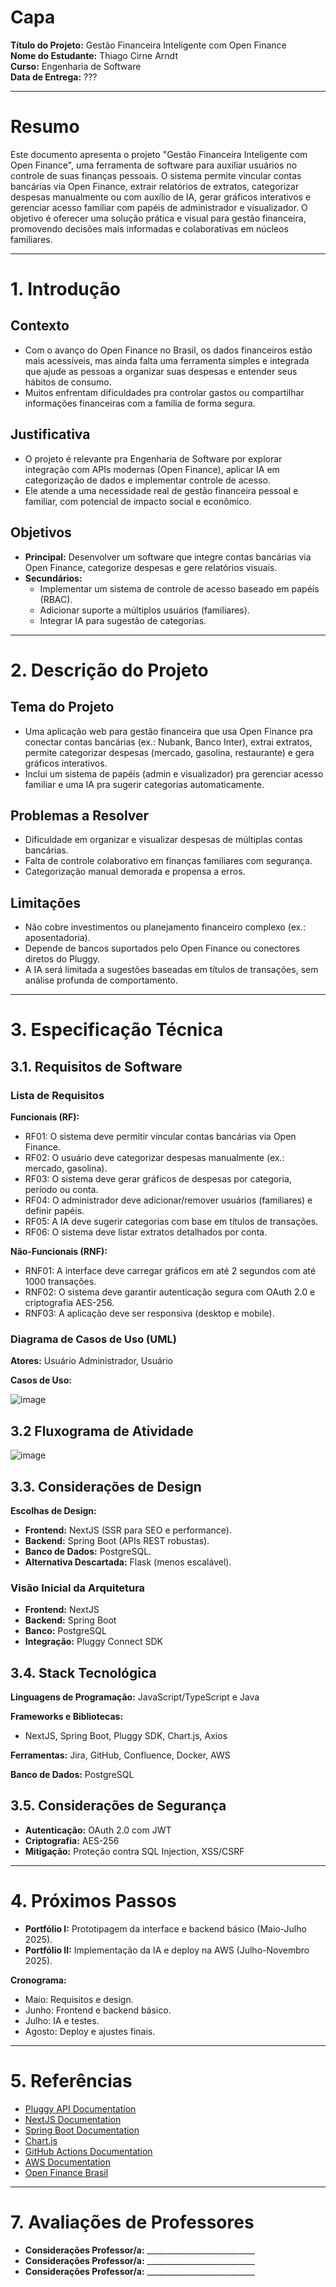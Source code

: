 # Capa

**Título do Projeto:** Gestão Financeira Inteligente com Open Finance  
**Nome do Estudante:** Thiago Cirne Arndt  
**Curso:** Engenharia de Software  
**Data de Entrega:** ??? 

---

# Resumo

Este documento apresenta o projeto "Gestão Financeira Inteligente com Open Finance", uma ferramenta de software para auxiliar usuários no controle de suas finanças pessoais. O sistema permite vincular contas bancárias via Open Finance, extrair relatórios de extratos, categorizar despesas manualmente ou com auxílio de IA, gerar gráficos interativos e gerenciar acesso familiar com papéis de administrador e visualizador. O objetivo é oferecer uma solução prática e visual para gestão financeira, promovendo decisões mais informadas e colaborativas em núcleos familiares.

---

# 1. Introdução

## Contexto

- Com o avanço do Open Finance no Brasil, os dados financeiros estão mais acessíveis, mas ainda falta uma ferramenta simples e integrada que ajude as pessoas a organizar suas despesas e entender seus hábitos de consumo.
- Muitos enfrentam dificuldades pra controlar gastos ou compartilhar informações financeiras com a família de forma segura.

## Justificativa

- O projeto é relevante pra Engenharia de Software por explorar integração com APIs modernas (Open Finance), aplicar IA em categorização de dados e implementar controle de acesso.
- Ele atende a uma necessidade real de gestão financeira pessoal e familiar, com potencial de impacto social e econômico.

## Objetivos

- **Principal:** Desenvolver um software que integre contas bancárias via Open Finance, categorize despesas e gere relatórios visuais.
- **Secundários:**
  - Implementar um sistema de controle de acesso baseado em papéis (RBAC).
  - Adicionar suporte a múltiplos usuários (familiares).
  - Integrar IA para sugestão de categorias.

---

# 2. Descrição do Projeto

## Tema do Projeto

- Uma aplicação web para gestão financeira que usa Open Finance pra conectar contas bancárias (ex.: Nubank, Banco Inter), extrai extratos, permite categorizar despesas (mercado, gasolina, restaurante) e gera gráficos interativos.
- Inclui um sistema de papéis (admin e visualizador) pra gerenciar acesso familiar e uma IA pra sugerir categorias automaticamente.

## Problemas a Resolver

- Dificuldade em organizar e visualizar despesas de múltiplas contas bancárias.
- Falta de controle colaborativo em finanças familiares com segurança.
- Categorização manual demorada e propensa a erros.

## Limitações

- Não cobre investimentos ou planejamento financeiro complexo (ex.: aposentadoria).
- Depende de bancos suportados pelo Open Finance ou conectores diretos do Pluggy.
- A IA será limitada a sugestões baseadas em títulos de transações, sem análise profunda de comportamento.

---

# 3. Especificação Técnica

## 3.1. Requisitos de Software

### Lista de Requisitos

**Funcionais (RF):**

- RF01: O sistema deve permitir vincular contas bancárias via Open Finance.
- RF02: O usuário deve categorizar despesas manualmente (ex.: mercado, gasolina).
- RF03: O sistema deve gerar gráficos de despesas por categoria, período ou conta.
- RF04: O administrador deve adicionar/remover usuários (familiares) e definir papéis.
- RF05: A IA deve sugerir categorias com base em títulos de transações.
- RF06: O sistema deve listar extratos detalhados por conta.

**Não-Funcionais (RNF):**

- RNF01: A interface deve carregar gráficos em até 2 segundos com até 1000 transações.
- RNF02: O sistema deve garantir autenticação segura com OAuth 2.0 e criptografia AES-256.
- RNF03: A aplicação deve ser responsiva (desktop e mobile).

### Diagrama de Casos de Uso (UML)

**Atores:** Usuário Administrador, Usuário

**Casos de Uso:**

![image](https://github.com/user-attachments/assets/e6b14f69-6ed2-45fe-8f0b-8c214a2a34b5)


## 3.2 Fluxograma de Atividade
![image](https://github.com/user-attachments/assets/d48a5703-5a15-4801-acde-bbefb0c9aca8)


## 3.3. Considerações de Design

**Escolhas de Design:**

- **Frontend:** NextJS (SSR para SEO e performance).
- **Backend:** Spring Boot (APIs REST robustas).
- **Banco de Dados:** PostgreSQL.
- **Alternativa Descartada:** Flask (menos escalável).

### Visão Inicial da Arquitetura

- **Frontend:** NextJS
- **Backend:** Spring Boot
- **Banco:** PostgreSQL
- **Integração:** Pluggy Connect SDK

## 3.4. Stack Tecnológica

**Linguagens de Programação:** JavaScript/TypeScript e Java

**Frameworks e Bibliotecas:**

- NextJS, Spring Boot, Pluggy SDK, Chart.js, Axios

**Ferramentas:** Jira, GitHub, Confluence, Docker, AWS

**Banco de Dados:** PostgreSQL

## 3.5. Considerações de Segurança

- **Autenticação:** OAuth 2.0 com JWT
- **Criptografia:** AES-256
- **Mitigação:** Proteção contra SQL Injection, XSS/CSRF

---

# 4. Próximos Passos

- **Portfólio I:** Prototipagem da interface e backend básico (Maio-Julho 2025).
- **Portfólio II:** Implementação da IA e deploy na AWS (Julho-Novembro 2025).

**Cronograma:**

- Maio: Requisitos e design.
- Junho: Frontend e backend básico.
- Julho: IA e testes.
- Agosto: Deploy e ajustes finais.

---

# 5. Referências

- [Pluggy API Documentation](https://docs.pluggy.ai/)
- [NextJS Documentation](https://nextjs.org/docs)
- [Spring Boot Documentation](https://spring.io/projects/spring-boot)
- [Chart.js](https://www.chartjs.org/)
- [GitHub Actions Documentation](https://docs.github.com/en/actions)
- [AWS Documentation](https://aws.amazon.com/documentation/)
- [Open Finance Brasil](https://openfinancebrasil.org.br/)

---

# 7. Avaliações de Professores

- **Considerações Professor/a:** ___________________________
- **Considerações Professor/a:** ___________________________
- **Considerações Professor/a:** ___________________________

